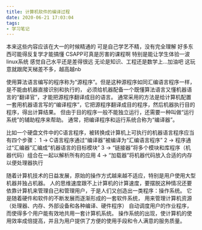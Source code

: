 ```yaml
---
title: 计算机软件的编译过程
date: 2020-06-21 17:03:04
tags:
- 学习笔记
---
```

本来这些内容应该在大一的时候精通的
可是自己学艺不精，没有完全理解
好多东西可能得反复学才能搞懂
CSAPP可真是厉害的课程啊
特别是能让学生体验一波linux系统
感觉自己水平还是差得很远
无论是知识、工程还是数学上...加油吧
这玩意就跟爬天梯差不多，越高越nb

使用算法语言编写的程序称为“源程序”。但是这种源程序如同汇编语言程序一样，是不能由机器直接识别和执行的，
必须给机器配备一个既懂算法语言又懂机器语言的“翻译官”，才能把源程序翻译成目的语言。
通常采用的方法是给计算机配置一套用机器语言写的“编译程序”，它把源程序翻译成目的程序，然后机器执行目的程序，得出计算结果。
但由于目的程序一般不能独立运行，还需要一种叫做“运行系统”的辅助程序来帮助。
通常，把编译程序和运行系统合称为“编译器”。

比如一个硬盘文件中的C语言程序，被转换成计算机上可执行的机器语言程序应当有四个步骤：
1 -> C语言程序通过“编译器”被编译为“汇编语言程序”
2 -> 程序通过“汇编器”汇编成“机器语言的目标模块”
3 -> “链接器”将多个模块和库程序（机器代码）组合在一起以解析所有的应用
4 -> “加载器”将机器代码放入合适的内存以便处理器执行

随着计算机技术的日益发展，原始的操作方式越来越不适应，特别是用户使用大型机器并独占机器。
人的思维速度跟不上计算机的计算速度，要摆脱这种情况还要依靠计算机来管理自己和管理用户，于是人们又创造出一类程序：操作系统。
它是随着硬件和软件的不断发展而逐渐形成的一套软件系统，
用来管理计算机资源（处理器、内存、外部设备和各种编译、硬件程序）
自动调度用户的作业程序，而使得多个用户能有效地共用一套计算机系统。
操作系统的出现，使计算机的使用效率成倍提高，并且为用户提供了方便的使用手段和令人满意的服务质量。
